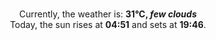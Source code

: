 <p  align="center"><br/>Currently, the weather is: <b> 31°C, <i>few clouds</i></b></br>Today, the sun rises at <b>04:51</b> and sets at <b>19:46</b>.</p>
